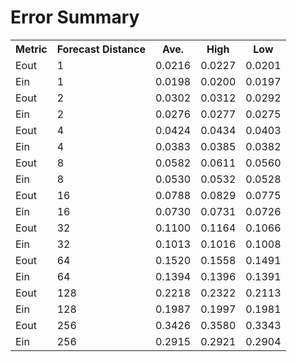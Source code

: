 Error Summary
==
<table>
<tr>
    <th>Metric</th>
    <th>Forecast Distance</th>
    <th>Ave.</th>
    <th>High</th>
    <th>Low</th>
</tr>

<tr>
    <td>Eout</td>
    <td>1</td>
    <td>0.0216</td>
    <td>0.0227</td>
    <td>0.0201</td>
</tr>
<tr>
    <td>Ein</td>
    <td>1</td>
    <td>0.0198</td>
    <td>0.0200</td>
    <td>0.0197</td>
</tr>

<tr>
    <td>Eout</td>
    <td>2</td>
    <td>0.0302</td>
    <td>0.0312</td>
    <td>0.0292</td>
</tr>
<tr>
    <td>Ein</td>
    <td>2</td>
    <td>0.0276</td>
    <td>0.0277</td>
    <td>0.0275</td>
</tr>

<tr>
    <td>Eout</td>
    <td>4</td>
    <td>0.0424</td>
    <td>0.0434</td>
    <td>0.0403</td>
</tr>
<tr>
    <td>Ein</td>
    <td>4</td>
    <td>0.0383</td>
    <td>0.0385</td>
    <td>0.0382</td>
</tr>

<tr>
    <td>Eout</td>
    <td>8</td>
    <td>0.0582</td>
    <td>0.0611</td>
    <td>0.0560</td>
</tr>
<tr>
    <td>Ein</td>
    <td>8</td>
    <td>0.0530</td>
    <td>0.0532</td>
    <td>0.0528</td>
</tr>

<tr>
    <td>Eout</td>
    <td>16</td>
    <td>0.0788</td>
    <td>0.0829</td>
    <td>0.0775</td>
</tr>
<tr>
    <td>Ein</td>
    <td>16</td>
    <td>0.0730</td>
    <td>0.0731</td>
    <td>0.0726</td>
</tr>

<tr>
    <td>Eout</td>
    <td>32</td>
    <td>0.1100</td>
    <td>0.1164</td>
    <td>0.1066</td>
</tr>
<tr>
    <td>Ein</td>
    <td>32</td>
    <td>0.1013</td>
    <td>0.1016</td>
    <td>0.1008</td>
</tr>

<tr>
    <td>Eout</td>
    <td>64</td>
    <td>0.1520</td>
    <td>0.1558</td>
    <td>0.1491</td>
</tr>
<tr>
    <td>Ein</td>
    <td>64</td>
    <td>0.1394</td>
    <td>0.1396</td>
    <td>0.1391</td>
</tr>

<tr>
    <td>Eout</td>
    <td>128</td>
    <td>0.2218</td>
    <td>0.2322</td>
    <td>0.2113</td>
</tr>
<tr>
    <td>Ein</td>
    <td>128</td>
    <td>0.1987</td>
    <td>0.1997</td>
    <td>0.1981</td>
</tr>

<tr>
    <td>Eout</td>
    <td>256</td>
    <td>0.3426</td>
    <td>0.3580</td>
    <td>0.3343</td>
</tr>
<tr>
    <td>Ein</td>
    <td>256</td>
    <td>0.2915</td>
    <td>0.2921</td>
    <td>0.2904</td>
</tr>
</table>